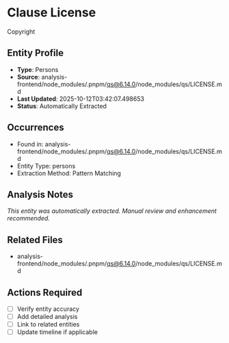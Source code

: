 # Clause License

Copyright

## Entity Profile
- **Type**: Persons
- **Source**: analysis-frontend/node_modules/.pnpm/qs@6.14.0/node_modules/qs/LICENSE.md
- **Last Updated**: 2025-10-12T03:42:07.498653
- **Status**: Automatically Extracted

## Occurrences
- Found in: analysis-frontend/node_modules/.pnpm/qs@6.14.0/node_modules/qs/LICENSE.md
- Entity Type: persons
- Extraction Method: Pattern Matching

## Analysis Notes
*This entity was automatically extracted. Manual review and enhancement recommended.*

## Related Files
- analysis-frontend/node_modules/.pnpm/qs@6.14.0/node_modules/qs/LICENSE.md

## Actions Required
- [ ] Verify entity accuracy
- [ ] Add detailed analysis
- [ ] Link to related entities
- [ ] Update timeline if applicable
